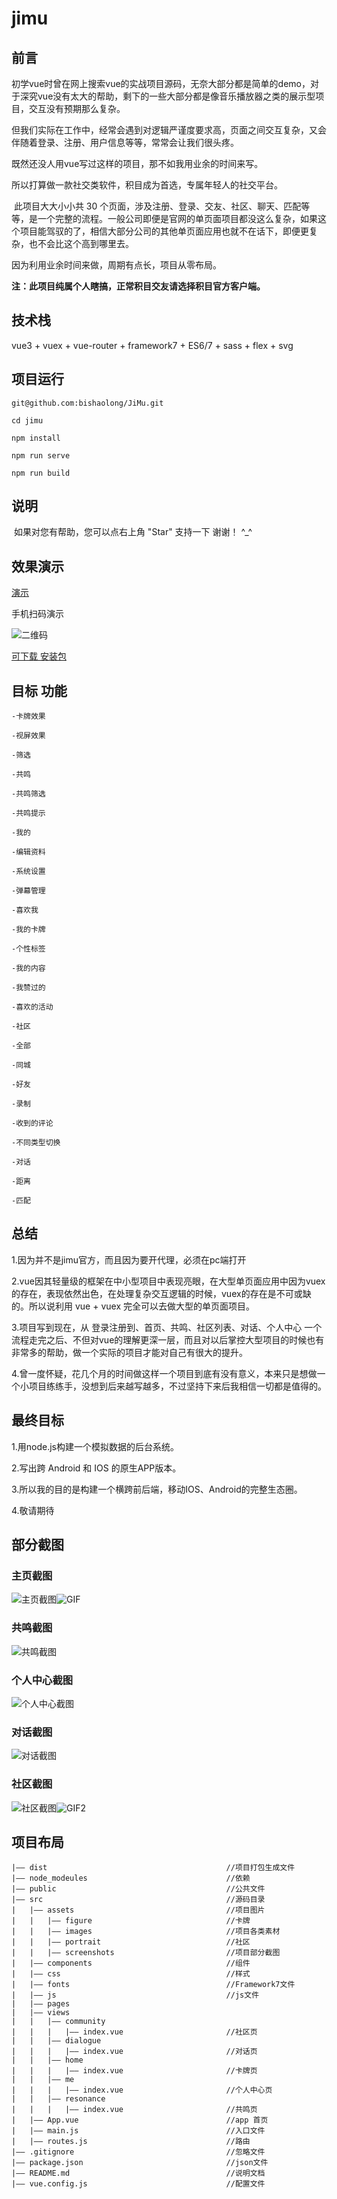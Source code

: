 # jimu

## 前言

​	初学vue时曾在网上搜索vue的实战项目源码，无奈大部分都是简单的demo，对于深究vue没有太大的帮助，剩下的一些大部分都是像音乐播放器之类的展示型项目，交互没有预期那么复杂。

​	但我们实际在工作中，经常会遇到对逻辑严谨度要求高，页面之间交互复杂，又会伴随着登录、注册、用户信息等等，常常会让我们很头疼。

既然还没人用vue写过这样的项目，那不如我用业余的时间来写。

所以打算做一款社交类软件，积目成为首选，专属年轻人的社交平台。

​	此项目大大小小共 30 个页面，涉及注册、登录、交友、社区、聊天、匹配等等，是一个完整的流程。一般公司即便是官网的单页面项目都没这么复杂，如果这个项目能驾驭的了，相信大部分公司的其他单页面应用也就不在话下，即便更复杂，也不会比这个高到哪里去。

因为利用业余时间来做，周期有点长，项目从零布局。

**注：此项目纯属个人瞎搞，正常积目交友请选择积目官方客户端。**




## 技术栈

vue3 + vuex + vue-router + framework7 + ES6/7 + sass + flex + svg


## 项目运行

```
git@github.com:bishaolong/JiMu.git

cd jimu

npm install

npm run serve

npm run build

```

## 说明

​	如果对您有帮助，您可以点右上角 "Star" 支持一下 谢谢！ ^_^



## 效果演示

[演示](http://oano.cn/bsl/dist/)

手机扫码演示

![二维码](https://note.youdao.com/yws/api/personal/file/90C4FA3DB23E42768AFAA57B46D29C27?method=download&shareKey=dcb17a08ef6f6821040c725215a99464)



[可下载 安装包]( https://service.dcloud.net.cn/build/download/8e699f90-cb48-11e9-b499-b78327e2f093)


## 目标 功能

    -卡牌效果
    
    -视屏效果
    
    -筛选
    
    -共鸣
    
    -共鸣筛选
    
    -共鸣提示
    
    -我的
    
    -编辑资料
    
    -系统设置
    
    -弹幕管理
    
    -喜欢我
    
    -我的卡牌
    
    -个性标签
    
    -我的内容
    
    -我赞过的
    
    -喜欢的活动
    
    -社区
    
    -全部
    
    -同城
    
    -好友
    
    -录制
    
    -收到的评论
    
    -不同类型切换
    
    -对话
    
    -距离
    
    -匹配

## 总结

1.因为并不是jimu官方，而且因为要开代理，必须在pc端打开

2.vue因其轻量级的框架在中小型项目中表现亮眼，在大型单页面应用中因为vuex的存在，表现依然出色，在处理复杂交互逻辑的时候，vuex的存在是不可或缺的。所以说利用 vue + vuex 完全可以去做大型的单页面项目。

3.项目写到现在，从 登录注册到、首页、共鸣、社区列表、对话、个人中心 一个流程走完之后、不但对vue的理解更深一层，而且对以后掌控大型项目的时候也有非常多的帮助，做一个实际的项目才能对自己有很大的提升。

4.曾一度怀疑，花几个月的时间做这样一个项目到底有没有意义，本来只是想做一个小项目练练手，没想到后来越写越多，不过坚持下来后我相信一切都是值得的。

## 最终目标



1.用node.js构建一个模拟数据的后台系统。

2.写出跨 Android 和 IOS 的原生APP版本。

3.所以我的目的是构建一个横跨前后端，移动IOS、Android的完整生态圈。

4.敬请期待



## 部分截图

### 主页截图

![主页截图](https://note.youdao.com/yws/api/personal/file/497B9A6CD0B141D5B179595A1BA33BCB?method=download&shareKey=c6d811f6d26ddc6c40af311bab62390c)![GIF](https://note.youdao.com/yws/api/personal/file/D74699FCC577442AB7C87FCC2983AAC0?method=download&shareKey=9a63de8ac3aa47dd37f7cdfa39caf6a3)



### 共鸣截图

![共鸣截图](https://note.youdao.com/yws/api/personal/file/8F82C970B255424CAD10E16F6CA36B0A?method=download&shareKey=ce60fc3bbf731f7c5b0a564a893c661e)



### 个人中心截图



![个人中心截图](https://note.youdao.com/yws/api/personal/file/757751495FB54C88AA40941DC2DAEB6E?method=download&shareKey=82e2e31d82c11e7673fc074c785d7af7)



### 对话截图

![对话截图](https://note.youdao.com/yws/api/personal/file/40858FEF0B9B4C8DAF26FAA68EAA97B5?method=download&shareKey=ff786107eb8571be250449a0871233ac)



### 社区截图

![社区截图](https://note.youdao.com/yws/api/personal/file/0E4FD174333046BF8FD214AE63EF5DD1?method=download&shareKey=46a7cd79a9839f12d39a070b8f99c186)![GIF2](https://note.youdao.com/yws/api/personal/file/1D3B0EA6AD4447FBBAD852B452F36EB3?method=download&shareKey=5a404c556cc2849afbabc838c7424477)



## 项目布局

    |—— dist                                        //项目打包生成文件
    |—— node_modeules                               //依赖
    |—— public                                      //公共文件
    |—— src                                         //源码目录 
    |   |—— assets                                  //项目图片
    |   |   |—— figure                              //卡牌
    |   |   |—— images                              //项目各类素材
    |   |   |—— portrait                            //社区
    |   |   |—— screenshots                         //项目部分截图
    |   |—— components                              //组件
    |   |—— css                                     //样式
    |   |—— fonts                                   //Framework7文件
    |   |—— js                                      //js文件
    |   |—— pages
    |   |—— views
    |   |   |—— community                           
    |   |   |   |—— index.vue                       //社区页
    |   |   |—— dialogue
    |   |   |   |—— index.vue                       //对话页
    |   |   |—— home
    |   |   |   |—— index.vue                       //卡牌页
    |   |   |—— me
    |   |   |   |—— index.vue                       //个人中心页
    |   |   |—— resonance
    |   |   |   |—— index.vue                       //共鸣页
    |   |—— App.vue                                 //app 首页
    |   |—— main.js                                 //入口文件
    |   |—— routes.js                               //路由
    |—— .gitignore                                  //忽略文件
    |—— package.json                                //json文件
    |—— README.md                                   //说明文档
    |—— vue.config.js                               //配置文件
